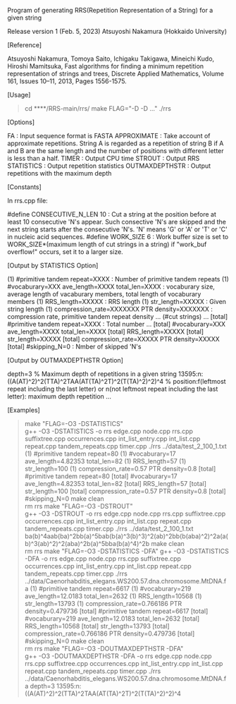Program of generating RRS(Repetition Representation of a String) for a given string

Release version 1 (Feb. 5, 2023)
Atsuyoshi Nakamura (Hokkaido University)

[Reference]

Atsuyoshi Nakamura, Tomoya Saito, Ichigaku Takigawa, Mineichi Kudo, Hiroshi Mamitsuka,
Fast algorithms for finding a minimum repetition representation of strings and trees,
Discrete Applied Mathematics, Volume 161, Issues 10–11, 2013, Pages 1556-1575.

[Usage]

> cd ****/RRS-main/rrs/
> make FLAG="-D<option1> -D<option2> ..."
> ./rrs <stringfile>


[Options]

FA : Input sequence format is FASTA
APPROXIMATE : Take account of approximate repetitions.
              String A is regarded as a repetition of string B if A and B are the same length and
	      the number of positions with different letter is less than a half. 
TIMER : Output CPU time
STROUT : Output RRS
STATISTICS : Output repetition statistics 
OUTMAXDEPTHSTR : Output repetitions with the maximum depth

[Constants]

In rrs.cpp file:

#define CONSECUTIVE_N_LEN 10 : Cut a string at the position before at least 10 consecutive 'N's appear.
                               Such consective 'N's are skipped and the next string starts after the consecutive 'N's.
                               'N' means 'G' or 'A' or 'T' or 'C' in nucleic acid sequences.
#define WORK_SIZE 6 : Work buffer size is set to WORK_SIZE*(maximum length of cut strings in a string) 
                      if "work_buf overflow!" occurs, set it to a larger size.

[Output by STATISTICS Option]

(1) #primitive tandem repeat=XXXX : Number of primitive tandem repeats
(1) #vocaburary=XXX ave_length=XXXX total_len=XXXX : vocaburary size, average length of vacaburary members,
                                                     total length of vocaburary members 
(1) RRS_length=XXXXX : RRS length
(1) str_length=XXXXX : Given string length
(1) compression_rate=XXXXXXX PTR density=XXXXXXX : compression rate, primitive tandem repeat density
...
(#cut strings)
...
[total] #primitive tandem repeat=XXXX : Total number ...
[total] #vocaburary=XXX ave_length=XXXX total_len=XXXX
[total] RRS_length=XXXXX
[total] str_length=XXXXX
[total] compression_rate=XXXXX PTR density=XXXXX
[total] #skipping_N=0 : Nmber of skipped 'N's

[Output by OUTMAXDEPTHSTR Option]

depth=3 % Maximum depth of repetitions in a given string
13595:n:((A(AT)^2)^2(TTA)^2TAA(AT(TA)^2T)^2(T(TA)^2)^2)^4
% position:f(leftmost repeat including the last letter) or n(not leftmost repeat including the last letter): maximum depth repetition
...

[Examples]

> make "FLAG=-O3 -DSTATISTICS"                                         
g++ -O3 -DSTATISTICS -o rrs edge.cpp node.cpp rrs.cpp suffixtree.cpp occurrences.cpp int_list_entry.cpp int_list.cpp repeat.cpp tandem_repeats.cpp timer.cpp 
> ./rrs ../data/test_2_100_1.txt 
(1) #primitive tandem repeat=80
(1) #vocaburary=17 ave_length=4.82353 total_len=82
(1) RRS_length=57
(1) str_length=100
(1) compression_rate=0.57 PTR density=0.8
[total] #primitive tandem repeat=80
[total] #vocaburary=17 ave_length=4.82353 total_len=82
[total] RRS_length=57
[total] str_length=100
[total] compression_rate=0.57 PTR density=0.8
[total] #skipping_N=0
> make clean                  
rm rrs
> make "FLAG=-O3 -DSTROUT"    
g++ -O3 -DSTROUT -o rrs edge.cpp node.cpp rrs.cpp suffixtree.cpp occurrences.cpp int_list_entry.cpp int_list.cpp repeat.cpp tandem_repeats.cpp timer.cpp 
> ./rrs ../data/test_2_100_1.txt
ba(b)^4aab(ba)^2bb(a)^5bab(b(a)^3(b)^3)^2(ab)^2bb(b(aba)^2)^2a(a(b)^3(ab)^2)^2(aba)^2b(a)^5bba(b(a)^4)^2b
>make clean                
rm rrs
> make "FLAG=-O3 -DSTATISTICS -DFA"
g++ -O3 -DSTATISTICS -DFA -o rrs edge.cpp node.cpp rrs.cpp suffixtree.cpp occurrences.cpp int_list_entry.cpp int_list.cpp repeat.cpp tandem_repeats.cpp timer.cpp 
> ./rrs ../data/Caenorhabditis_elegans.WS200.57.dna.chromosome.MtDNA.fa 
(1) #primitive tandem repeat=6617
(1) #vocaburary=219 ave_length=12.0183 total_len=2632
(1) RRS_length=10568
(1) str_length=13793
(1) compression_rate=0.766186 PTR density=0.479736
[total] #primitive tandem repeat=6617
[total] #vocaburary=219 ave_length=12.0183 total_len=2632
[total] RRS_length=10568
[total] str_length=13793
[total] compression_rate=0.766186 PTR density=0.479736
[total] #skipping_N=0
> make clean                                                           
rm rrs
> make "FLAG=-O3 -DOUTMAXDEPTHSTR -DFA"                                
g++ -O3 -DOUTMAXDEPTHSTR -DFA -o rrs edge.cpp node.cpp rrs.cpp suffixtree.cpp occurrences.cpp int_list_entry.cpp int_list.cpp repeat.cpp tandem_repeats.cpp timer.cpp 
> ./rrs ../data/Caenorhabditis_elegans.WS200.57.dna.chromosome.MtDNA.fa
depth=3
13595:n:((A(AT)^2)^2(TTA)^2TAA(AT(TA)^2T)^2(T(TA)^2)^2)^4
